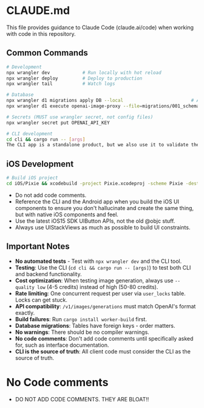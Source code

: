 # CLAUDE.md

This file provides guidance to Claude Code (claude.ai/code) when working with code in this repository.

## Common Commands

```bash
# Development
npx wrangler dev            # Run locally with hot reload
npx wrangler deploy         # Deploy to production
npx wrangler tail           # Watch logs

# Database
npx wrangler d1 migrations apply DB --local                         # Apply migrations locally
npx wrangler d1 execute openai-image-proxy --file=migrations/001_schema.sql --remote  # Apply to production

# Secrets (MUST use wrangler secret, not config files)
npx wrangler secret put OPENAI_API_KEY

# CLI development
cd cli && cargo run -- [args]
The CLI app is a standalone product, but we also use it to validate the backend functions correctly.
```

## iOS Development

```bash
# Build iOS project
cd iOS/Pixie && xcodebuild -project Pixie.xcodeproj -scheme Pixie -destination 'platform=iOS Simulator,id=69011470-D880-44F0-A527-480A03C692CA' build -quiet
```
- Do not add code comments.
- Reference the CLI and the Android app when you build the iOS UI components to ensure you don't hallucinate and create the same thing, but with native iOS components and feel.
- Use the latest iOS15 SDK UIButton APIs, not the old @objc stuff.
- Always use UIStackViews as much as possible to build UI constraints.

## Important Notes

- **No automated tests** - Test with `npx wrangler dev` and the CLI tool.
- **Testing**: Use the CLI (`cd cli && cargo run -- [args]`) to test both CLI and backend functionality.
- **Cost optimization**: When testing image generation, always use `--quality low` (4-5 credits) instead of high (50-80 credits).
- **Rate limiting**: One concurrent request per user via `user_locks` table. Locks can get stuck.
- **API compatibility**: `/v1/images/generations` must match OpenAI's format exactly.
- **Build failures**: Run `cargo install worker-build` first.
- **Database migrations**: Tables have foreign keys - order matters.
- **No warnings**: There should be no compiler warnings.
- **No code comments**: Don't add code comments until specifically asked for, such as interface documentation.
- **CLI is the source of truth**: All client code must consider the CLI as the source of truth.

# No Code comments
- DO NOT ADD CODE COMMENTS. THEY ARE BLOAT!!
